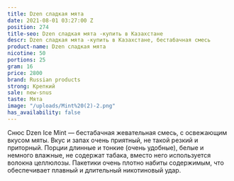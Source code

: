 ```yaml
---
title: Dzen сладкая мята
date: 2021-08-01 03:27:00 Z
position: 274
title-seo: Dzen сладкая мята -купить в Казахстане
descr: Dzen сладкая мята -купить в Казахстане, бестабачная смесь
product-name: Dzen сладкая мята
nicotine: 50
portions: 25
gram: 16
price: 2800
brand: Russian products
strong: Крепкий
sale: new-snus
taste: Мята
image: "/uploads/Mint%20(2)-2.png"
has_availability: false
---
```


Снюс Dzen Ice Mint — бестабачная жевательная смесь, с освежающим вкусом мяты. Вкус и запах очень приятный, не такой резкий и приторный. Порции длинные и тонкие (очень удобные), белые и немного влажные, не содержат табака, вместо него используется волокна целлюлозы. Пакетики очень плотно набиты содержимым, что обеспечивает плавный и длительный никотиновый удар.